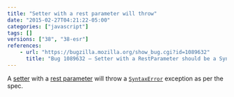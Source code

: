 ```yaml
---
title: "Setter with a rest parameter will throw"
date: "2015-02-27T04:21:22-05:00"
categories: ["javascript"]
tags: []
versions: ["38", "38-esr"]
references:
    - url: "https://bugzilla.mozilla.org/show_bug.cgi?id=1089632"
      title: "Bug 1089632 – Setter with a RestParameter should be a SyntaxError"
---
```

A [setter](https://developer.mozilla.org/docs/Web/JavaScript/Reference/Functions/set) with a [rest parameter](https://developer.mozilla.org/docs/Web/JavaScript/Reference/Functions/rest_parameters) will throw a [`SyntaxError`](https://developer.mozilla.org/docs/Web/JavaScript/Reference/Global_Objects/SyntaxError) exception as per the spec.
